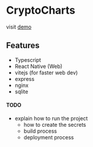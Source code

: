 # CryptoCharts

visit [demo](http://159.65.252.95)

## Features
- Typescript
- React Native (Web)
- vitejs (for faster web dev)
- express
- nginx
- sqlite

#### TODO
- explain how to run the project
    - how to create the secrets
    - build process
    - deployment process